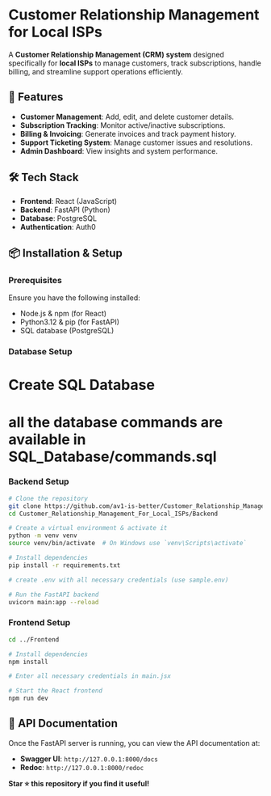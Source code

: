 # Customer Relationship Management for Local ISPs

A **Customer Relationship Management (CRM) system** designed specifically for **local ISPs** to manage customers, track subscriptions, handle billing, and streamline support operations efficiently.

## 🚀 Features

- **Customer Management**: Add, edit, and delete customer details.
- **Subscription Tracking**: Monitor active/inactive subscriptions.
- **Billing & Invoicing**: Generate invoices and track payment history.
- **Support Ticketing System**: Manage customer issues and resolutions.
- **Admin Dashboard**: View insights and system performance.

## 🛠️ Tech Stack

- **Frontend**: React (JavaScript)
- **Backend**: FastAPI (Python)
- **Database**: PostgreSQL
- **Authentication**: Auth0

## 📦 Installation & Setup

### Prerequisites

Ensure you have the following installed:

- Node.js & npm (for React)
- Python3.12 & pip (for FastAPI)
- SQL database (PostgreSQL)

### Database Setup

# Create SQL Database
# all the database commands are available in SQL_Database/commands.sql

### Backend Setup

```sh
# Clone the repository
git clone https://github.com/av1-is-better/Customer_Relationship_Management_For_Local_ISPs.git
cd Customer_Relationship_Management_For_Local_ISPs/Backend

# Create a virtual environment & activate it
python -m venv venv
source venv/bin/activate  # On Windows use `venv\Scripts\activate`

# Install dependencies
pip install -r requirements.txt

# create .env with all necessary credentials (use sample.env)

# Run the FastAPI backend
uvicorn main:app --reload
```

### Frontend Setup

```sh
cd ../Frontend

# Install dependencies
npm install

# Enter all necessary credentials in main.jsx

# Start the React frontend
npm run dev
```

## 🔗 API Documentation

Once the FastAPI server is running, you can view the API documentation at:

- **Swagger UI**: `http://127.0.0.1:8000/docs`
- **Redoc**: `http://127.0.0.1:8000/redoc`

**Star ⭐ this repository if you find it useful!**

